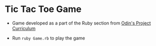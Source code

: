 # Tic Tac Toe Game

* Game developed as a part of the Ruby section from [Odin's Project Curriculum](https://www.theodinproject.com/courses/ruby-programming/lessons/oop)

* Run `ruby Game.rb` to play the game
